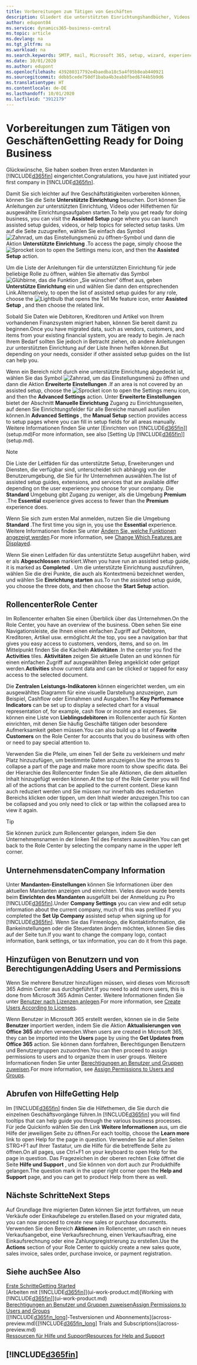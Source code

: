 ```yaml
---
title: Vorbereitungen zum Tätigen von Geschäften
description: Gliedert die unterstützten Einrichtungshandbücher, Videos, Hilfethemen, Seiten, die sie verwenden, um Business Central zu nutzen.
author: edupont04
ms.service: dynamics365-business-central
ms.topic: article
ms.devlang: na
ms.tgt_pltfrm: na
ms.workload: na
ms.search.keywords: SMTP, mail, Microsoft 365, setup, wizard, experience
ms.date: 10/01/2020
ms.author: edupont
ms.openlocfilehash: 439280317792e4baedba18c5a4f05b8eab440921
ms.sourcegitcommit: ddbb5cede750df1baba4b3eab8fbed6744b5b9d6
ms.translationtype: HT
ms.contentlocale: de-DE
ms.lasthandoff: 10/01/2020
ms.locfileid: "3912179"
---
```

# <a name="getting-ready-for-doing-business"></a><span data-ttu-id="f71bb-103">Vorbereitungen zum Tätigen von Geschäften</span><span class="sxs-lookup"><span data-stu-id="f71bb-103">Getting Ready for Doing Business</span></span>

<span data-ttu-id="f71bb-104">Glückwünsche, Sie haben soeben Ihren ersten Mandanten in [!INCLUDE[d365fin](includes/d365fin_md.md)]  eingerichtet.</span><span class="sxs-lookup"><span data-stu-id="f71bb-104">Congratulations, you have just initiated your first company in [!INCLUDE[d365fin](includes/d365fin_md.md)].</span></span>

<span data-ttu-id="f71bb-105">Damit Sie sich leichter auf Ihre Geschäftstätigkeiten vorbereiten können, können Sie die Seite **Unterstützte Einrichtung** besuchen. Dort können Sie Anleitungen zur unterstützten Einrichtung, Videos oder Hilfethemen für ausgewählte Einrichtungsaufgaben starten.</span><span class="sxs-lookup"><span data-stu-id="f71bb-105">To help you get ready for doing business, you can visit the **Assisted Setup** page where you can launch assisted setup guides, videos, or help topics for selected setup tasks.</span></span> <span data-ttu-id="f71bb-106">Um auf die Seite zuzugreifen, wählen Sie einfach das Symbol ![Zahnrad, um das Einstellungsmenü zu öffnen](media/ui-experience/settings_icon_small.png)-Symbol und dann die Aktion **Unterstützte Einrichtung** .</span><span class="sxs-lookup"><span data-stu-id="f71bb-106">To access the page, simply choose the ![Sprocket icon to open the Settings menu](media/ui-experience/settings_icon_small.png) icon, and then the **Assisted Setup** action.</span></span>

<span data-ttu-id="f71bb-107">Um die Liste der Anleitungen für die unterstützten Einrichtung für jede beliebige Rolle zu öffnen, wählen Sie alternativ das Symbol ![Glühbirne, das die Funktion „Sie wünschen“ öffnet](media/ui-search/search_small.png "Was möchten Sie tun?") aus, geben **Unterstütze Einrichtung** ein und wählen Sie dann den entsprechenden Link.</span><span class="sxs-lookup"><span data-stu-id="f71bb-107">Alternatively, to open the list of assisted setup guides for any role, choose the ![Lightbulb that opens the Tell Me feature](media/ui-search/search_small.png "Tell me what you want to do") icon, enter **Assisted Setup** , and then choose the related link.</span></span>

<span data-ttu-id="f71bb-108">Sobald Sie Daten wie Debitoren, Kreditoren und Artikel von Ihrem vorhandenen Finanzsystem migriert haben, können Sie bereit damit zu beginnen.</span><span class="sxs-lookup"><span data-stu-id="f71bb-108">Once you have migrated data, such as vendors, customers, and items from your existing financial system, you are ready to begin.</span></span> <span data-ttu-id="f71bb-109">Je nach Ihrem Bedarf sollten Sie jedoch in Betracht ziehen, ob andere Anleitungen zur unterstützten Einrichtung auf der Liste Ihnen helfen können.</span><span class="sxs-lookup"><span data-stu-id="f71bb-109">But depending on your needs, consider if other assisted setup guides on the list can help you.</span></span>

<span data-ttu-id="f71bb-110">Wenn ein Bereich nicht durch eine unterstützte Einrichtung abgedeckt ist, wählen Sie das Symbol ![Zahnrad, um das Einstellungsmenü zu öffnen](media/ui-experience/settings_icon_small.png) und dann die Aktion **Erweiterte Einstellungen** .</span><span class="sxs-lookup"><span data-stu-id="f71bb-110">If an area is not covered by an assisted setup, choose the ![Sprocket icon to open the Settings menu](media/ui-experience/settings_icon_small.png) icon, and then the **Advanced Settings** action.</span></span> <span data-ttu-id="f71bb-111">Unter **Erweiterte Einstellungen** bietet der Abschnitt **Manuelle Einrichtung** Zugang zu Einrichtungsseiten, auf denen Sie Einrichtungsfelder für alle Bereiche manuell ausfüllen können.</span><span class="sxs-lookup"><span data-stu-id="f71bb-111">In **Advanced Settings** , the **Manual Setup** section provides access to setup pages where you can fill in setup fields for all areas manually.</span></span> <span data-ttu-id="f71bb-112">Weitere Informationen finden Sie unter [Einrichten von [!INCLUDE[d365fin](includes/d365fin_md.md)]](setup.md)</span><span class="sxs-lookup"><span data-stu-id="f71bb-112">For more information, see also [Setting Up [!INCLUDE[d365fin](includes/d365fin_md.md)]](setup.md).</span></span>

> [!NOTE]  
> <span data-ttu-id="f71bb-113">Die Liste der Leitfäden für das unterstützte Setup, Erweiterungen und Diensten, die verfügbar sind, unterscheidet sich abhängig von der Benutzerumgebung, die Sie für Ihr Unternehmen auswählen.</span><span class="sxs-lookup"><span data-stu-id="f71bb-113">The list of assisted setup guides, extensions, and services that are available differ depending on the user experience you choose for your company.</span></span> <span data-ttu-id="f71bb-114">Die **Standard** Umgebung gibt Zugang zu weniger, als die Umgebung **Premium** .</span><span class="sxs-lookup"><span data-stu-id="f71bb-114">The **Essential** experience gives access to fewer than the **Premium** experience does.</span></span>
>
> <span data-ttu-id="f71bb-115">Wenn Sie sich zum ersten Mal anmelden, nutzen Sie die Umgebung **Standard** .</span><span class="sxs-lookup"><span data-stu-id="f71bb-115">The first time you sign in, you use the **Essential** experience.</span></span> <span data-ttu-id="f71bb-116">Weitere Informationen finden Sie unter [Ändern Sie, welche Funktionen angezeigt werden](ui-experiences.md).</span><span class="sxs-lookup"><span data-stu-id="f71bb-116">For more information, see [Change Which Features are Displayed](ui-experiences.md).</span></span>

<span data-ttu-id="f71bb-117">Wenn Sie einen Leitfaden für das unterstützte Setup ausgeführt haben, wird er als **Abgeschlossen** markiert.</span><span class="sxs-lookup"><span data-stu-id="f71bb-117">When you have run an assisted setup guide, it is marked as **Completed** .</span></span> <span data-ttu-id="f71bb-118">Um die unterstützte Einrichtung auszuführen, wählen Sie die drei Punkte, die auch als Kontextmenü bezeichnet werden, und wählen Sie **Einrichtung starten** aus.</span><span class="sxs-lookup"><span data-stu-id="f71bb-118">To run the assisted setup guide, you choose the three dots, and then choose the **Start Setup** action.</span></span>

## <a name="role-center"></a><span data-ttu-id="f71bb-119">Rollencenter</span><span class="sxs-lookup"><span data-stu-id="f71bb-119">Role Center</span></span>

<span data-ttu-id="f71bb-120">Im Rollencenter erhalten Sie einen Überblick über das Unternehmen.</span><span class="sxs-lookup"><span data-stu-id="f71bb-120">On the Role Center, you have an overview of the business.</span></span> <span data-ttu-id="f71bb-121">Oben sehen Sie eine Navigationsleiste, die Ihnen einen einfachen Zugriff auf Debitoren, Kreditoren, Artikel usw. ermöglicht.</span><span class="sxs-lookup"><span data-stu-id="f71bb-121">At the top, you see a navigation bar that gives you easy access to customers, vendors, items, and so on.</span></span> <span data-ttu-id="f71bb-122">Im Mittelpunkt finden Sie die Kacheln **Aktivitäten** .</span><span class="sxs-lookup"><span data-stu-id="f71bb-122">In the center you find the **Activities** tiles.</span></span> <span data-ttu-id="f71bb-123">**Aktivitäten** zeigen Sie aktuelle Daten an und können für einen einfachen Zugriff auf ausgewählten Beleg angeklickt oder getippt werden.</span><span class="sxs-lookup"><span data-stu-id="f71bb-123">**Activities** show current data and can be clicked or tapped for easy access to the selected document.</span></span>

<span data-ttu-id="f71bb-124">Die **Zentralen Leistungs-Indikatoren** können eingerichtet werden, um ein ausgewähltes Diagramm für eine visuelle Darstellung anzuzeigen, zum Beispiel, Cashflow oder Einnahmen und Ausgaben.</span><span class="sxs-lookup"><span data-stu-id="f71bb-124">The **Key Performance Indicators** can be set up to display a selected chart for a visual representation of, for example, cash flow or income and expenses.</span></span> <span data-ttu-id="f71bb-125">Sie können eine Liste von **Lieblingsdebitoren** im Rollencenter auch für Konten einrichten, mit denen Sie häufig Geschäfte tätigen oder besondere Aufmerksamkeit geben müssen.</span><span class="sxs-lookup"><span data-stu-id="f71bb-125">You can also build up a list of **Favorite Customers** on the Role Center for accounts that you do business with often or need to pay special attention to.</span></span>

<span data-ttu-id="f71bb-126">Verwenden Sie die Pfeile, um einen Teil der Seite zu verkleinern und mehr Platz hinzuzufügen, um bestimmte Daten anzuzeigen.</span><span class="sxs-lookup"><span data-stu-id="f71bb-126">Use the arrows to collapse a part of the page and make more room to show specific data.</span></span> <span data-ttu-id="f71bb-127">Bei der Hierarchie des Rollencenter finden Sie alle Aktionen, die dem aktuellen Inhalt hinzugefügt werden können.</span><span class="sxs-lookup"><span data-stu-id="f71bb-127">At the top of the Role Center you will find all of the actions that can be applied to the current content.</span></span> <span data-ttu-id="f71bb-128">Diese kann auch reduziert werden und Sie müssen nur innerhalb des reduzierten Bereichs klicken oder tippen, um den Inhalt wieder anzuzeigen.</span><span class="sxs-lookup"><span data-stu-id="f71bb-128">This too can be collapsed and you only need to click or tap within the collapsed area to view it again.</span></span>

> [!TIP]  
> <span data-ttu-id="f71bb-129">Sie können zurück zum Rollencenter gelangen, indem Sie den Unternehmensnamen in der linken Teil des Fensters auswählen.</span><span class="sxs-lookup"><span data-stu-id="f71bb-129">You can get back to the Role Center by selecting the company name in the upper left corner.</span></span>

## <a name="company-information"></a><span data-ttu-id="f71bb-130">Unternehmensdaten</span><span class="sxs-lookup"><span data-stu-id="f71bb-130">Company Information</span></span>

<span data-ttu-id="f71bb-131">Unter **Mandanten-Einstellungen** können Sie Informationen über den aktuellen Mandanten anzeigen und einrichten. Vieles davon wurde bereits beim **Einrichten des Mandanten** ausgefüllt bei der Anmeldung zu Pro [!INCLUDE[d365fin](includes/d365fin_md.md)].</span><span class="sxs-lookup"><span data-stu-id="f71bb-131">Under **Company Settings** you can view and edit setup information about the current company, much of this was prefilled if you completed the **Set Up Company** assisted setup when signing up for [!INCLUDE[d365fin](includes/d365fin_md.md)].</span></span> <span data-ttu-id="f71bb-132">Wenn Sie das Firmenlogo, die Kontaktinformation, die Bankeinstellungen oder die Steuerdaten ändern möchten, können Sie dies auf der Seite tun.</span><span class="sxs-lookup"><span data-stu-id="f71bb-132">If you want to change the company logo, contact information, bank settings, or tax information, you can do it from this page.</span></span>  

## <a name="adding-users-and-permissions"></a><span data-ttu-id="f71bb-133">Hinzufügen von Benutzern und von Berechtigungen</span><span class="sxs-lookup"><span data-stu-id="f71bb-133">Adding Users and Permissions</span></span>

<span data-ttu-id="f71bb-134">Wenn Sie mehrere Benutzer hinzufügen müssen, wird dieses vom Microsoft 365 Admin Center aus durchgeführt.</span><span class="sxs-lookup"><span data-stu-id="f71bb-134">If you need to add more users, this is done from Microsoft 365 Admin Center.</span></span> <span data-ttu-id="f71bb-135">Weitere Informationen finden Sie unter [Benutzer nach Lizenzen anlegen](ui-how-users-permissions.md).</span><span class="sxs-lookup"><span data-stu-id="f71bb-135">For more information, see [Create Users According to Licenses](ui-how-users-permissions.md).</span></span>

<span data-ttu-id="f71bb-136">Wenn Benutzer in Microsoft 365 erstellt werden, können sie in die Seite **Benutzer** importiert werden, indem Sie die Aktion **Aktualisierungen von Office 365** abrufen verwenden.</span><span class="sxs-lookup"><span data-stu-id="f71bb-136">When users are created in Microsoft 365, they can be imported into the **Users** page by using the **Get Updates from Office 365** action.</span></span> <span data-ttu-id="f71bb-137">Sie können dann fortfahren, Berechtigungen Benutzern und Benutzergruppen zuzuordnen.</span><span class="sxs-lookup"><span data-stu-id="f71bb-137">You can then proceed to assign permissions to users and to organize them in user groups.</span></span> <span data-ttu-id="f71bb-138">Weitere Informationen finden Sie unter [Berechtigungen an Benutzer und Gruppen zuweisen](ui-define-granular-permissions.md).</span><span class="sxs-lookup"><span data-stu-id="f71bb-138">For more information, see [Assign Permissions to Users and Groups](ui-define-granular-permissions.md).</span></span>  

## <a name="getting-help"></a><span data-ttu-id="f71bb-139">Abrufen von Hilfe</span><span class="sxs-lookup"><span data-stu-id="f71bb-139">Getting Help</span></span>

<span data-ttu-id="f71bb-140">Im [!INCLUDE[d365fin](includes/d365fin_md.md)] finden Sie die Hilfethemen, die Sie durch die einzelnen Geschäftsvorgänge führen.</span><span class="sxs-lookup"><span data-stu-id="f71bb-140">In [!INCLUDE[d365fin](includes/d365fin_md.md)] you will find tooltips that can help guide you through the various business processes.</span></span> <span data-ttu-id="f71bb-141">Für jede Quickinfo wählen Sie den Link **Weitere Informationen** aus, um die Hilfe der jeweiligen Seite zu öffnen.</span><span class="sxs-lookup"><span data-stu-id="f71bb-141">For each tooltip, choose the **Learn more** link to open Help for the page in question.</span></span> <span data-ttu-id="f71bb-142">Verwenden Sie auf allen Seiten STRG+F1 auf Ihrer Tastatur, um die Hilfe für die betreffende Seite zu öffnen.</span><span class="sxs-lookup"><span data-stu-id="f71bb-142">On all pages, use Ctrl+F1 on your keyboard to open Help for the page in question.</span></span> <span data-ttu-id="f71bb-143">Das Fragezeichen in der oberen rechten Ecke öffnet die Seite **Hilfe und Support** , und Sie können von dort auch zur Produkthilfe gelangen.</span><span class="sxs-lookup"><span data-stu-id="f71bb-143">The question mark in the upper right corner open the **Help and Support** page, and you can get to product Help from there as well.</span></span>

## <a name="next-steps"></a><span data-ttu-id="f71bb-144">Nächste Schritte</span><span class="sxs-lookup"><span data-stu-id="f71bb-144">Next Steps</span></span>

<span data-ttu-id="f71bb-145">Auf Grundlage Ihre migrierten Daten können Sie jetzt fortfahren, um neue Verkäufe oder Einkaufsbelege zu erstellen.</span><span class="sxs-lookup"><span data-stu-id="f71bb-145">Based on your migrated data, you can now proceed to create new sales or purchase documents.</span></span> <span data-ttu-id="f71bb-146">Verwenden Sie den Bereich **Aktionen** im Rollencenter, um rasch ein neues Verkaufsangebot, eine Verkaufsrechnung, einen Verkaufsauftrag, eine Einkaufsrechnung oder eine Zahlungsregistrierung zu erstellen.</span><span class="sxs-lookup"><span data-stu-id="f71bb-146">Use the **Actions** section of your Role Center to quickly create a new sales quote, sales invoice, sales order, purchase invoice, or payment registration.</span></span>

## <a name="see-also"></a><span data-ttu-id="f71bb-147">Siehe auch</span><span class="sxs-lookup"><span data-stu-id="f71bb-147">See Also</span></span>

[<span data-ttu-id="f71bb-148">Erste Schritte</span><span class="sxs-lookup"><span data-stu-id="f71bb-148">Getting Started</span></span>](product-get-started.md)  
<span data-ttu-id="f71bb-149">[Arbeiten mit [!INCLUDE[d365fin](includes/d365fin_md.md)]](ui-work-product.md)</span><span class="sxs-lookup"><span data-stu-id="f71bb-149">[Working with [!INCLUDE[d365fin](includes/d365fin_md.md)]](ui-work-product.md)</span></span>  
[<span data-ttu-id="f71bb-150">Berechtigungen an Benutzer und Gruppen zuweisen</span><span class="sxs-lookup"><span data-stu-id="f71bb-150">Assign Permissions to Users and Groups</span></span>](ui-define-granular-permissions.md)  
<span data-ttu-id="f71bb-151">[[!INCLUDE[d365fin_long](includes/d365fin_long_md.md)]-Testversionen und Abonnements](across-preview.md)</span><span class="sxs-lookup"><span data-stu-id="f71bb-151">[[!INCLUDE[d365fin_long](includes/d365fin_long_md.md)] Trials and Subscriptions](across-preview.md)</span></span>  
[<span data-ttu-id="f71bb-152">Ressourcen für Hilfe und Support</span><span class="sxs-lookup"><span data-stu-id="f71bb-152">Resources for Help and Support</span></span>](product-help-and-support.md)  

## [!INCLUDE[d365fin](includes/free_trial_md.md)]  
